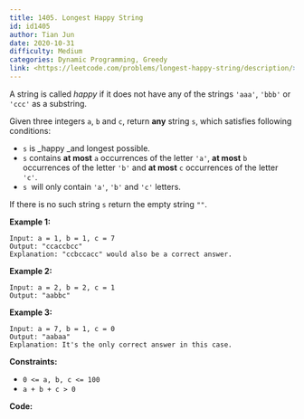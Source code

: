 ```yaml
---
title: 1405. Longest Happy String
id: id1405
author: Tian Jun
date: 2020-10-31
difficulty: Medium
categories: Dynamic Programming, Greedy
link: <https://leetcode.com/problems/longest-happy-string/description/>
---
```


A string is called _happy_ if it does not have any of the strings `'aaa'`,
`'bbb'` or `'ccc'` as a substring.

Given three integers `a`, `b` and `c`, return **any** string `s`, which
satisfies following conditions:

  * `s` is _happy  _and longest possible.
  * `s` contains **at most** `a` occurrences of the letter `'a'`, **at most** `b` occurrences of the letter `'b'` and **at most** `c` occurrences of the letter `'c'`.
  * `s `will only contain `'a'`, `'b'` and `'c'` letters.

If there is no such string `s` return the empty string `""`.



**Example 1:**
            
	Input: a = 1, b = 1, c = 7    
	Output: "ccaccbcc"    
	Explanation: "ccbccacc" would also be a correct answer.    

**Example 2:**
            
	Input: a = 2, b = 2, c = 1    
	Output: "aabbc"    

**Example 3:**
            
	Input: a = 7, b = 1, c = 0    
	Output: "aabaa"    
	Explanation: It's the only correct answer in this case.    



**Constraints:**

  * `0 <= a, b, c <= 100`
  * `a + b + c > 0`


**Code:**
